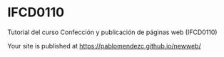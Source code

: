 # IFCD0110
Tutorial del curso Confección y publicación de páginas web (IFCD0110)

 Your site is published at https://pablomendezc.github.io/newweb/